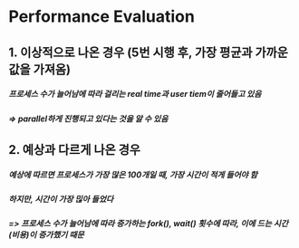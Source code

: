 Performance Evaluation
======================
## 1. 이상적으로 나온 경우 (5번 시행 후, 가장 평균과 가까운 값을 가져옴)
##### 프로세스 수가 늘어남에 따라 걸리는 real time과 user tiem이 줄어들고 있음
##### => parallel하게 진행되고 있다는 것을 알 수 있음
##
## 2. 예상과 다르게 나온 경우
##### 예상에 따르면 프로세스가 가장 많은 100개일 때, 가장 시간이 적게 들어야 함
##### 하지만, 시간이 가장 믾아 들었다
##### => 프로세스 수가 늘어남에 따라 증가하는 fork(), wait() 횟수에 따라, 이에 드는 시간(비용)이 증가했기 때문
